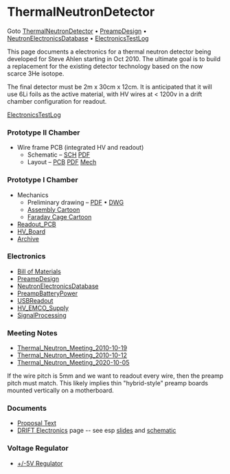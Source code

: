 # ThermalNeutronDetector
Goto [ThermalNeutronDetector](ThermalNeutronDetector.md) &bull; [PreampDesign](PreampDesign.md) &bull; [NeutronElectronicsDatabase](NeutronElectronicsDatabase.md) &bull; [ElectronicsTestLog](ElectronicsTestLog.md)

This page documents a electronics for a thermal neutron detector being developed for Steve Ahlen starting in Oct 2010.
The ultimate goal is to build a replacement for the existing detector technology based on the now scarce 3He isotope.

The final detector must be 2m x 30cm x 12cm.  It is anticipated that it will use 6Li foils as the active material, with HV wires at < 1200v in a drift chamber configuration for readout.

[ElectronicsTestLog](ElectronicsTestLog.md)


### Prototype II Chamber

 * Wire frame PCB (integrated HV and readout)
   * Schematic &ndash; [SCH](http://ohm.bu.edu/~hazen/Ahlen_Neutron/Proto2/compact_readout.sch)
  [PDF](http://ohm.bu.edu/~hazen/Ahlen_Neutron/Proto2/compact_readout_sch.pdf)
   * Layout &ndash; [PCB](http://ohm.bu.edu/~hazen/Ahlen_Neutron/Proto2/compact_readout.pcb)
  [PDF](http://ohm.bu.edu/~hazen/Ahlen_Neutron/Proto2/compact_readout_pcb.pdf)
  [Mech](http://ohm.bu.edu/~hazen/Ahlen_Neutron/Proto2/COMPACT_READOUT_MECH%20Model%20(1).pdf)


### Prototype I Chamber

 * Mechanics
   * Preliminary drawing &ndash; [PDF](http://ohm.bu.edu/~hazen/Ahlen_Neutron/Proto1/Prototype1_overall_2010-10-19.pdf)
&bull; [DWG](http://ohm.bu.edu/~hazen/Ahlen_Neutron/Proto1/Prototype1_overall_2010-10-19.dwg)
   * [Assembly Cartoon](http://ohm.bu.edu/~hazen/Ahlen_Neutron/AssemblyCartoon.pdf)
   * [Faraday Cage Cartoon](http://ohm.bu.edu/~hazen/Ahlen_Neutron/FaradayCageCartoon.pdf)
 * [Readout_PCB](Readout_PCB.md)
 * [HV_Board](HV_Board.md)
 * [Archive](http://ohm.bu.edu/~hazen/Ahlen_Neutron/Proto1/)

### Electronics

 * [Bill of Materials](https://docs.google.com/spreadsheet/ccc?key=0AoryuXWBXWRNdFR5ZmV2N2xGczk5d0UwQXdyaVRnQmc&usp=sharing)
 * [PreampDesign](PreampDesign.md)
 * [NeutronElectronicsDatabase](NeutronElectronicsDatabase.md)
 * [PreampBatteryPower](PreampBatteryPower.md)
 * [USBReadout](USBReadout.md)
 * [HV_EMCO_Supply](HV_EMCO_Supply.md)
 * [SignalProcessing](SignalProcessing.md)

### Meeting Notes

 * [Thermal_Neutron_Meeting_2010-10-19](Thermal_Neutron_Meeting_2010-10-19.md)
 * [Thermal_Neutron_Meeting_2010-10-12](Thermal_Neutron_Meeting_2010-10-12.md)
 * [Thermal_Neutron_Meeting_2020-10-05](Thermal_Neutron_Meeting_2020-10-05.md)

If the wire pitch is 5mm and we want to readout every wire, then the preamp pitch must match.  This likely implies thin "hybrid-style" preamp boards mounted vertically on a motherboard.

### Documents

 * [Proposal Text](http://ohm.bu.edu/~hazen/Ahlen_Neutron/ARI_Li__2010_proj_descr.pdf)
 * [DRIFT Electronics](http://ohm.bu.edu/cgi-bin/edf/DRIFT_Electronics) page -- see esp [slides](http://joule.bu.edu/~hazen/DRIFT/HazenWireReadout.pdf) and [schematic](http://joule.bu.edu/~hazen/DRIFT/drift_c_sch.pdf)

### Voltage Regulator
 * [+/-5V Regulator](http://ohm.bu.edu/~vryoung/Voltage_Regulator/)

